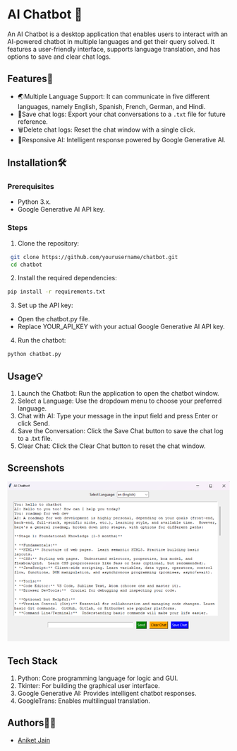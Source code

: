 
# AI Chatbot 🤖

An AI Chatbot is a desktop application that enables users to interact with an AI-powered chatbot in multiple languages and get their query solved. It features a user-friendly interface, supports language translation, and has options to save and clear chat logs.

## Features🚀

- 🌏Multiple Language Support: It can communicate in five different  languages, namely English, Spanish, French, German, and Hindi.
- 💾Save chat logs: Export your chat conversations to a `.txt` file for future reference.
- 🗑️Delete chat logs: Reset the chat window with a single click.
- 🤖Responsive AI: Intelligent response powered by Google Generative AI.
  



## Installation🛠️
### Prerequisites
- Python 3.x.
- Google Generative AI API key.

### Steps
1. Clone the repository:
```bash
 git clone https://github.com/yourusername/chatbot.git
 cd chatbot
```
2. Install the required dependencies:
```bash
pip install -r requirements.txt
```
3. Set up the API key:
- Open the chatbot.py file.
- Replace YOUR_API_KEY with your actual Google Generative AI API key.
4. Run the chatbot:
```bash
python chatbot.py
```
  

## Usage💡
1. Launch the Chatbot: Run the application to open the chatbot window.
2. Select a Language: Use the dropdown menu to choose your preferred language.
3. Chat with AI: Type your message in the input field and press Enter or click Send.
4. Save the Conversation: Click the Save Chat button to save the chat log to a .txt file.
5. Clear Chat: Click the Clear Chat button to reset the chat window.


## Screenshots

![Project Screenshot](images/screenshot.png)
## Tech Stack

1. Python: Core programming language for logic and GUI.
2. Tkinter: For building the graphical user interface.
3. Google Generative AI: Provides intelligent chatbot responses.
4. GoogleTrans: Enables multilingual translation.


## Authors🧑‍💻

- [Aniket Jain](https://github.com/Aniket-Jain12)

